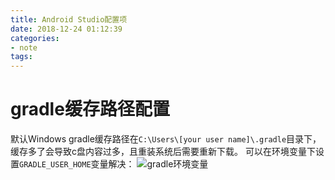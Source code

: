 ```yaml
---
title: Android Studio配置项
date: 2018-12-24 01:12:39 
categories: 
- note
tags: 
---
```


# gradle缓存路径配置
默认Windows gradle缓存路径在`C:\Users\[your user name]\.gradle`目录下，缓存多了会导致c盘内容过多，且重装系统后需要重新下载。
可以在环境变量下设置`GRADLE_USER_HOME`变量解决：
![gradle环境变量](https://user-images.githubusercontent.com/7078104/50388833-fb3ce080-075b-11e9-8eb0-65288e64f497.png)
